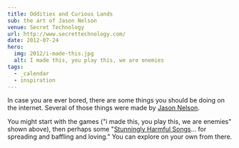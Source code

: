 ```yaml
---
title: Oddities and Curious Lands
sub: the art of Jason Nelson
venue: Secret Technology
url: http://www.secrettechnology.com/
date: 2012-07-24
hero:
  img: 2012/i-made-this.jpg
  alt: I made this, you play this, we are enemies
tags:
  - _calendar
  - inspiration
---
```


In case you are ever bored,
there are some things you should be doing
on the internet.
Several of those things were made by
[Jason Nelson](http://www.secrettechnology.com/).

You might start with the games
("i made this, you play this, we are enemies" shown above),
then perhaps some
"[Stunningly Harmful Songs](http://www.secrettechnology.com/songs/harmsong1.html)...
for spreading and baffling and loving."
You can explore on your own from there.
